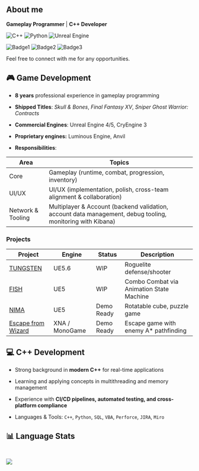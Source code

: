 ## About me 
**Gameplay Programmer** | **C++ Developer**

![C++](https://img.shields.io/badge/C++-00599C?logo=cplusplus&logoColor=white)
![Python](https://img.shields.io/badge/Python-3776AB?logo=python&logoColor=white)
![Unreal Engine](https://img.shields.io/badge/Unreal_Engine-0E1128?logo=unrealengine&logoColor=white)

![Badge1](https://img.shields.io/badge/Open_For_Work-Yes-green)
![Badge2](https://img.shields.io/badge/Remote-Ok-green)
![Badge3](https://img.shields.io/badge/Singapore-PR-blue)

Feel free to connect with me for any opportunities.

## 🎮 Game Development
- **8 years** professional experience in gameplay programming

- **Shipped Titles**: *Skull & Bones*, *Final Fantasy XV*, *Sniper Ghost Warrior: Contracts*

- **Commercial Engines**: Unreal Engine 4/5, CryEngine 3
  
- **Proprietary engines:** Luminous Engine, Anvil

- **Responsibilities**:
 
| Area | Topics |
|--|--|
| Core | Gameplay (runtime, combat, progression, inventory) |
| UI/UX | UI/UX (implementation, polish, cross-team alignment & collaboration) |
| Network & Tooling | Multiplayer & Account (backend validation, account data management, debug tooling, monitoring with Kibana) |

### Projects
| Project | Engine | Status | Description |
|--|--|--|--|
| [TUNGSTEN](https://github.com/hchia93/ufo-survivor) | UE5.6 | WIP | Roguelite defense/shooter |
| [FISH](https://drive.google.com/file/d/17hUXWRPUCUvkPjyif2EEIAQLEkhOZqwK/view?usp=drive_link) | UE5 | WIP |  Combo Combat via Animation State Machine |
| [NIMA](https://drive.google.com/file/d/1aHa33I2-znXrFd1QMnyLHrO3xCOqvIcn/view?usp=drive_link) | UE5 | Demo Ready | Rotatable cube, puzzle game |
| [Escape from Wizard](https://github.com/hchia93/escape-from-wizard) | XNA / MonoGame | Demo Ready | Escape game with enemy A* pathfinding |

## 💻 C++ Development

- Strong background in **modern C++** for real-time applications

- Learning and applying concepts in multithreading and memory management

- Experience with **CI/CD pipelines, automated testing, and cross-platform compliance**

- Languages & Tools: `C++`, `Python`, `SQL`, `VBA`, `Perforce`, `JIRA`, `Miro`

## 📊 Language Stats
<div align="left" style="margin-top: 40px;">
  <img src="https://github-readme-stats.vercel.app/api/top-langs/?username=hchia93&layout=compact&bg_color=282a36&title_color=AAEDFF&text_color=fff" />
</div>
